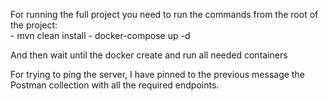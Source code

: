 For running the full project you need to run the commands from the root of the project:    
	- mvn clean install
    	- docker-compose up -d

And then wait until the docker create and run all needed containers

For trying to ping the server, I have pinned to the previous message the Postman collection with all the required endpoints.
